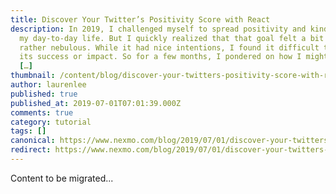 ```yaml
---
title: Discover Your Twitter’s Positivity Score with React
description: In 2019, I challenged myself to spread positivity and kindness in
  my day-to-day life. But I quickly realized that that goal felt a bit vague and
  rather nebulous. While it had nice intentions, I found it difficult to judge
  its success or impact. So for a few months, I pondered on how I might measure
  […]
thumbnail: /content/blog/discover-your-twitters-positivity-score-with-react-dr/Twitter-Positivity-Score_1200x675.jpg
author: laurenlee
published: true
published_at: 2019-07-01T07:01:39.000Z
comments: true
category: tutorial
tags: []
canonical: https://www.nexmo.com/blog/2019/07/01/discover-your-twitters-positivity-score-with-react-dr
redirect: https://www.nexmo.com/blog/2019/07/01/discover-your-twitters-positivity-score-with-react-dr
---
```


Content to be migrated...
